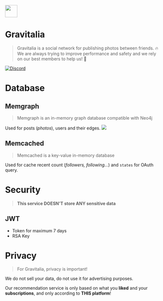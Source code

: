 <img src="https://avatars.githubusercontent.com/u/81774317?s=200&v=4" width="40" />

# Gravitalia
> Gravitalia is a social network for publishing photos between friends. 🔥<br>
> We are always trying to improve performance and safety and we rely on our best members to help us! 💪

[![Discord](https://img.shields.io/discord/843780677019500565?label=Chat&logo=discord&style=for-the-badge[Discord])](https://discord.gg/4dcEwKj2KM)

# Database
## Memgraph
> Memgraph is an in-memory graph database compatible with Neo4j

Used for posts (*photos*), users and their edges.
<img src="https://media.discordapp.net/attachments/844241319165558803/1084148793605373972/Capture_decran_2023-03-11_a_17.20.08.png?width=1756&height=996" />

## Memcached
> Memcached is a key-value in-memory database

Used for cache recent count (*followers, following...*) and `states` for OAuth query.

# Security
> **This service DOESN'T store ANY sensitive data**
## JWT
- Token for maximum 7 days
- RSA Key

# Privacy
> For Gravitalia, privacy is important!

We do not sell your data, do not use it for advertising purposes.

Our recommendation service is only based on what you **liked** and your **subscriptions**, and only according to **THIS platform**!
